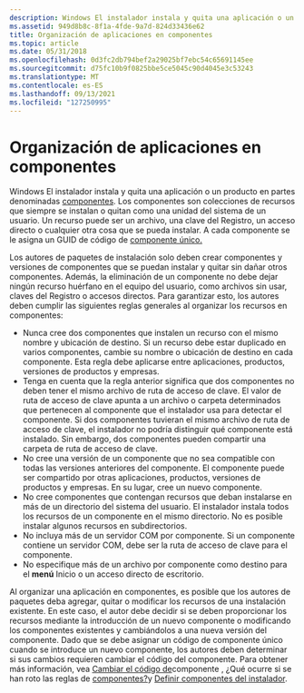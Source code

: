 ```yaml
---
description: Windows El instalador instala y quita una aplicación o un producto en partes denominadas componentes.
ms.assetid: 949d8b8c-8f1a-4fde-9a7d-824d33436e62
title: Organización de aplicaciones en componentes
ms.topic: article
ms.date: 05/31/2018
ms.openlocfilehash: 0d3fc2db794bef2a29025bf7ebc54c65691145ee
ms.sourcegitcommit: d75fc10b9f0825bbe5ce5045c90d4045e3c53243
ms.translationtype: MT
ms.contentlocale: es-ES
ms.lasthandoff: 09/13/2021
ms.locfileid: "127250995"
---
```

# <a name="organizing-applications-into-components"></a>Organización de aplicaciones en componentes

Windows El instalador instala y quita una aplicación o un producto en partes denominadas [componentes](windows-installer-components.md). Los componentes son colecciones de recursos que siempre se instalan o quitan como una unidad del sistema de un usuario. Un recurso puede ser un archivo, una clave del Registro, un acceso directo o cualquier otra cosa que se pueda instalar. A cada componente se le asigna un GUID de código de [componente único.](guid.md)

Los autores de paquetes de instalación solo deben crear componentes y versiones de componentes que se puedan instalar y quitar sin dañar otros componentes. Además, la eliminación de un componente no debe dejar ningún recurso huérfano en el equipo del usuario, como archivos sin usar, claves del Registro o accesos directos. Para garantizar esto, los autores deben cumplir las siguientes reglas generales al organizar los recursos en componentes:

-   Nunca cree dos componentes que instalen un recurso con el mismo nombre y ubicación de destino. Si un recurso debe estar duplicado en varios componentes, cambie su nombre o ubicación de destino en cada componente. Esta regla debe aplicarse entre aplicaciones, productos, versiones de productos y empresas.
-   Tenga en cuenta que la regla anterior significa que dos componentes no deben tener el mismo archivo de ruta de acceso de clave. El valor de ruta de acceso de clave apunta a un archivo o carpeta determinados que pertenecen al componente que el instalador usa para detectar el componente. Si dos componentes tuvieran el mismo archivo de ruta de acceso de clave, el instalador no podría distinguir qué componente está instalado. Sin embargo, dos componentes pueden compartir una carpeta de ruta de acceso de clave.
-   No cree una versión de un componente que no sea compatible con todas las versiones anteriores del componente. El componente puede ser compartido por otras aplicaciones, productos, versiones de productos y empresas. En su lugar, cree un nuevo componente.
-   No cree componentes que contengan recursos que deban instalarse en más de un directorio del sistema del usuario. El instalador instala todos los recursos de un componente en el mismo directorio. No es posible instalar algunos recursos en subdirectorios.
-   No incluya más de un servidor COM por componente. Si un componente contiene un servidor COM, debe ser la ruta de acceso de clave para el componente.
-   No especifique más de un archivo por componente como destino para el **menú** Inicio o un acceso directo de escritorio.

Al organizar una aplicación en componentes, es posible que los autores de paquetes deba agregar, quitar o modificar los recursos de una instalación existente. En este caso, el autor debe decidir si se deben proporcionar los recursos mediante la introducción de un nuevo componente o modificando los componentes existentes y cambiándolos a una nueva versión del componente. Dado que se debe asignar un código de componente único cuando se introduce un nuevo componente, los autores deben determinar si sus cambios requieren cambiar el código del componente. Para obtener más información, vea [Cambiar el código de](changing-the-component-code.md)componente , ¿Qué ocurre si se han roto las reglas de [componentes?](what-happens-if-the-component-rules-are-broken.md)y [Definir componentes del instalador](defining-installer-components.md).

 

 




